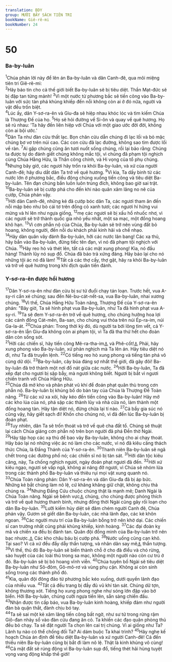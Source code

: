 ```yaml
---
translation: BDY
group: MƯỜI BẢY SÁCH TIÊN TRI
bookName: Giê-rê-mi 
bookNumber: 24
---
```


<div class="title"><h1>50</h1><h3>Ba-by-Iuân</h3></div>
<span class="verse gie_50_1"><sup>1</sup>Chúa phán lời này để lên án Ba-by-luân và dân Canh-đê, qua môi miệng tiên tri Giê-rê-mi:<br/></span>
<span class="verse gie_50_2"><sup>2</sup>Hãy báo tin cho cả thế giới biết Ba-by-luân sẽ bị tiêu diệt. Thần Mạt-đức sẽ bị đập tan từng mảnh! </span>
<span class="verse gie_50_3"><sup>3</sup>Vì một nước từ phương bắc sẽ tiến công vào Ba-by-luân với sức tàn phá khủng khiếp đến nỗi không còn ai ở đó nữa, người và vật đều trốn biệt.<br/></span>
<span class="verse gie_50_4"><sup>4</sup>Lúc ấy, dân Y-sơ-ra-ên và Giu-đa sẽ hiệp nhau khóc lóc và tìm kiếm Chúa là Thượng Đế của họ. </span>
<span class="verse gie_50_5"><sup>5</sup>Họ sẽ hỏi đường về Si-ôn và quay về quê hương. Họ sẽ rủ nhau: &#39;Ta hãy đến liên hiệp với Chúa với một giao ước đời đời, không còn ai bội ước.&#39;<br/></span>
<span class="verse gie_50_6"><sup>6</sup>Dân Ta như đàn cừu thất lạc. Bọn chăn cừu dẫn chúng đi lạc lối và bỏ mặc chúng bơ vơ trên núi cao. Các con cừu đã lạc đường, không sao tìm được lối về ràn. </span>
<span class="verse gie_50_7"><sup>7</sup>Ai gặp chúng cũng ăn tươi nuốt sống chúng, rồi lại bảo rằng: Chúng ta được tự do đánh giết chúng không mắc tội, vì chúng đã phạm tội nghịch cùng Chúa Hằng Hữu, là Thần công chính, và Hi vọng của tổ phụ chúng.<br/></span>
<span class="verse gie_50_8"><sup>8</sup>Nhưng bây giờ, các ngươi hãy trốn ra khỏi Ba-by-luân, và xứ của người Canh-đê; hãy dìu dắt dân Ta trở về quê hương. </span>
<span class="verse gie_50_9"><sup>9</sup>Vì kìa, Ta dấy binh từ các nước lớn ở phương bắc, điều động chúng xuống tiến công và tiêu diệt Ba-by-luân. Tên đạn chúng bắn luôn luôn trúng đích, không bao giờ sai trật. </span>
<span class="verse gie_50_10"><sup>10</sup>Ba-by-luân sẽ bị cướp phá cho đến khi nào quân xâm lăng no nê của cướp, Chúa phán vậy.<br/></span>
<span class="verse gie_50_11"><sup>11</sup>Hỡi dân Canh-đê, những kẻ đã cướp bóc dân Ta, các ngươi tham ăn đến nỗi mập béo như bò cái tơ trên đồng cỏ xanh tươi; các ngươi hí hửng vui mừng và hí lên như ngựa giống, </span>
<span class="verse gie_50_12"><sup>12</sup>mẹ các ngươi sẽ bị xấu hổ nhuốc nhơ, vì các ngươi sẽ trở thành quốc gia nhỏ yếu nhất, một sa mạc, một đồng hoang khô hạn. </span>
<span class="verse gie_50_13"><sup>13</sup>Vì cơn phẫn nộ của Chúa, Ba-by-luân sẽ trở nên vùng đất bỏ hoang, không người, đến nỗi du khách phải kinh hãi và chế nhạo.<br/></span>
<span class="verse gie_50_14"><sup>14</sup>Hãy dàn quân vây đánh Ba-by-luân, hỡi các nước lân bang! Các xạ thủ, hãy bắn vào Ba-by-luân, đừng tiếc tên đạn, vì nó đã phạm tội nghịch với Chúa. </span>
<span class="verse gie_50_15"><sup>15</sup>Hãy reo hò và thét lên, tất cả các mặt xung phong! Kìa, nó đầu hàng! Thành lũy nó sụp đổ. Chúa đã báo trả xứng đáng. Hãy báo lại cho nó những tội ác nó đã làm! </span>
<span class="verse gie_50_16"><sup>16</sup>Tất cả các thợ cấy, thợ gặt, hãy ra khỏi Ba-by-luân và trở về quê hương trong khi địch quân tiến đánh.</span>
<div class="title"><h3>Y-sơ-ra-ên được hồi hương</h3></div>
<span class="verse gie_50_17"><sup>17</sup>Dân Y-sơ-ra-ên như đàn cừu bị sư tử đuổi chạy tán loạn. Trước hết, vua A-sy-ri cắn xé chúng; sau đến Nê-bu-cát-nết-sa, vua Ba-by-luân, nhai xương chúng. </span>
<span class="verse gie_50_18"><sup>18</sup>Vì thế, Chúa Hằng Hữu Toàn năng, Thượng Đế của Y-sơ-ra-ên phán: &#34;Bây giờ, Ta sẽ hình phạt vua Ba-by-luân, như Ta đã hình phạt vua A-sy-ri. </span>
<span class="verse gie_50_19"><sup>19</sup>Ta sẽ đem Y-sơ-ra-ên trở về quê hương, cho chúng hưởng hoa lợi các cánh đồng Cát-mên, Ba-san, cho chúng vui thỏa trên núi Ép-ra-im, núi Ga-la-át. </span>
<span class="verse gie_50_20"><sup>20</sup>Chúa phán: Trong thời kỳ đó, dù người ta bới lông tìm vết, cả Y-sơ-ra-ên lẫn Giu-đa không còn ai phạm tội, vì Ta đã tha thứ hết cho đoàn dân còn sống sót.<br/></span>
<span class="verse gie_50_21"><sup>21</sup>Hỡi các chiến sĩ, hãy tiến công Mê-ra-tha-im<a href="#" data-toggle="tooltip" data-placement="bottom" title="nam bộ Ba-by-luân">⚓</a> và Phê-cốt!<a href="#" data-toggle="tooltip" data-placement="bottom" title="đông bộ Ba-by-luân">⚓</a> Phải, hãy xung phong vào Ba-by-luân, xứ phản nghịch mà Ta lên án. Hãy tiêu diệt nó đi, như Ta đã truyền lệnh. </span>
<span class="verse gie_50_22"><sup>22</sup>Có tiếng reo hò xung phong và tiếng tàn phá vô cùng dữ dội. </span>
<span class="verse gie_50_23"><sup>23</sup>Ba-by-luân, cây búa đáng sợ nhất thế giới, đã gãy đôi! Ba-by-luân đã trở thành một nơi đổ nát giữa các nước. </span>
<span class="verse gie_50_24"><sup>24</sup>Hỡi Ba-by-luân, Ta đã xếp đạt cho ngươi bị sập bẫy, mà ngươi không biết. Ngươi bị bắt vì ngươi chiến tranh với Chúa Hằng Hữu.<br/></span>
<span class="verse gie_50_25"><sup>25</sup>Chúa đã mở kho và phân phát vũ khí để đoán phạt quân thù trong cơn phẫn nộ. Ba-by-luân bị khủng bố do bàn tay của Chúa là Thượng Đế Toàn năng. </span>
<span class="verse gie_50_26"><sup>26</sup>Từ các xứ xa xôi, hãy kéo đến tiến công vào Ba-by-luân! Hãy mở các kho lúa của nó, phá sập các thành lũy và nhà cửa nó, làm thành một đống hoang tàn. Hãy tận diệt nó, đừng chừa lại tí nào. </span>
<span class="verse gie_50_27"><sup>27</sup>Cả bầy gia súc nó cũng vậy, hãy giết sạch đi! Khốn cho chúng nó, vì đã đến lúc Ba-by-luân bị đoán phạt.<br/></span>
<span class="verse gie_50_28"><sup>28</sup>Tuy nhiên, dân Ta sẽ trốn thoát và trở về quê cha đất tổ. Chúng sẽ thuật lại cách Chúa giáng cơn phẫn nộ trên bọn người đã phá Đền thờ Ngài.<br/></span>
<span class="verse gie_50_29"><sup>29</sup>Hãy tập họp các xạ thủ để bao vây Ba-by-luân, không cho ai chạy thoát. Hãy báo lại nó những việc ác nó làm cho các nước, vì nó đã kiêu căng thách thức Chúa, là Đấng Thánh của Y-sơ-ra-ên. </span>
<span class="verse gie_50_30"><sup>30</sup>Thanh niên Ba-by-luân sẽ ngã chết trong các đường phố nó; các chiến sĩ nó bị tàn sát. </span>
<span class="verse gie_50_31"><sup>31</sup>Hỡi dân tộc kiêu căng, này, Ta chống nghịch ngươi, ngày đoán phạt ngươi đã đến. </span>
<span class="verse gie_50_32"><sup>32</sup>Hỡi xứ kiêu ngạo, ngươi sẽ vấp ngã, không ai nâng đỡ ngươi, vì Chúa sẽ nhóm lửa trong các thành phố Ba-by-luân và thiêu rụi mọi vật xung quanh nó.<br/></span>
<span class="verse gie_50_33"><sup>33</sup>Chúa Toàn năng phán: Dân Y-sơ-ra-ên và dân Giu-đa đã bị áp bức. Những kẻ bắt chúng làm nô lệ, cứ khăng khăng giữ chặt, không chịu thả chúng ra. </span>
<span class="verse gie_50_34"><sup>34</sup>Nhưng Đấng Cứu chuộc chúng thật là mạnh mẽ; Danh Ngài là Chúa Toàn năng. Ngài sẽ bênh vực<a href="#" data-toggle="tooltip" data-placement="bottom" title="Nt biện hộ cho">⚓</a> chúng, cho chúng được phóng thích và trở về quê hương thanh bình, nhưng đồng thời Ngài cũng gây rối loạn cho dân Ba-by-luân. </span>
<span class="verse gie_50_35"><sup>35</sup>Lưỡi kiếm hủy diệt sẽ đâm chém người Canh đê, Chúa phán vậy. Gươm sẽ giết dân Ba-by-luân, các nhà lãnh đạo, các kẻ khôn ngoan. </span>
<span class="verse gie_50_36"><sup>36</sup>Các người mưu trí của Ba-by-luân bỗng trở nên khờ dại. Các chiến sĩ can trường nhất cũng phải khủng khiếp, kinh hoàng. </span>
<span class="verse gie_50_37"><sup>37</sup>Các đại đoàn kỵ mã và chiến xa đều bị đánh tan. Quân đội đồng minh của Ba-by-luân trở nên bạc nhược.<a href="#" data-toggle="tooltip" data-placement="bottom" title="Nt trở nên đàn bà">⚓</a> Các kho châu báu bị cướp phá. </span>
<span class="verse gie_50_38"><sup>38</sup>Nước uống cũng cạn khô. Tại sao? Vì cả xứ đều đầy dẫy thần tượng, và nhân dân say mê<a href="#" data-toggle="tooltip" data-placement="bottom" title="Nt khoe khoang về">⚓</a> thần tượng. </span>
<span class="verse gie_50_39"><sup>39</sup>Vì thế, thủ đô Ba-by-luân sẽ biến thành chỗ ở cho đà điểu và chó rừng, sào huyệt của các loài thú trong sa mạc, không một người nào còn cư trú ở đó. Ba-by-luân sẽ bị bỏ hoang vĩnh viễn. </span>
<span class="verse gie_50_40"><sup>40</sup>Chúa tuyên bố Ngài sẽ tiêu diệt Ba-by-luân như Sô-đôm, Gô-mô-rơ và vùng phụ cận. Không ai còn sinh sống trong các thành phố đó.<br/></span>
<span class="verse gie_50_41"><sup>41</sup>Kìa, quân đội đông đảo từ phương bắc kéo xuống, dưới quyền lãnh đạo của nhiều vua. </span>
<span class="verse gie_50_42"><sup>42</sup>Tất cả đều trang bị đầy đủ vũ khí tàn sát. Chúng dữ tợn, không thương xót. Tiếng họ xung phong nghe như sóng lớn đập vào bờ biển. Hỡi Ba-by-luân, chúng cưỡi ngựa tiến lên, sẵn sàng chiến đấu.<br/></span>
<span class="verse gie_50_43"><sup>43</sup>Nhận được tin cấp báo, vua Ba-by-luân kinh hoàng, khiếp đảm như người đàn bà quặn thắt, đành chịu bó tay.<br/></span>
<span class="verse gie_50_44"><sup>44</sup>Ta sẽ sai một kẻ xâm lăng tiến công bất ngờ, như sư tử trong rừng rậm Giô-đan nhảy sổ vào đàn cừu đang ăn cỏ. Ta khiến các đạo quân phòng thủ đều bỏ chạy. Ta sẽ đặt người Ta chọn lên cai trị chúng. Vì ai giống như Ta? Lãnh tụ nào có thể chống đối Ta? Ai dám buộc Ta khai trình? </span>
<span class="verse gie_50_45"><sup>45</sup>Hãy nghe kế hoạch Chúa án định để tiêu diệt Ba-by-luân và xứ người Canh-đê! Cả đến thiếu niên Ba-by-luân cũng bị bắt đi làm nô lệ. Thật là kinh khủng vô cùng! </span>
<span class="verse gie_50_46"><sup>46</sup>Cả mặt đất sẽ rúng động vì Ba-by-luân sụp đổ, tiếng thét hãi hùng tuyệt vọng vang động khắp thế giới!</span>
